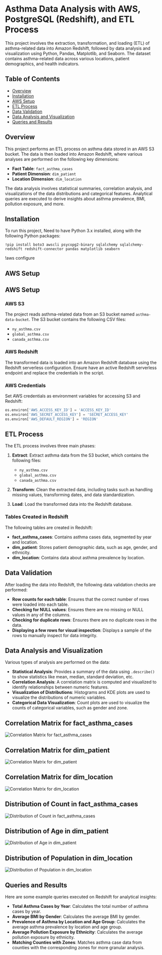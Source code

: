 # Asthma Data Analysis with AWS, PostgreSQL (Redshift), and ETL Process

This project involves the extraction, transformation, and loading (ETL) of asthma-related data into Amazon Redshift, followed by data analysis and visualization using Python, Pandas, Matplotlib, and Seaborn. The dataset contains asthma-related data across various locations, patient demographics, and health indicators.

## Table of Contents

- [Overview](#overview)
- [Installation](#installation)
- [AWS Setup](#aws-setup)
- [ETL Process](#etl-process)
- [Data Validation](#data-validation)
- [Data Analysis and Visualization](#data-analysis-and-visualization)
- [Queries and Results](#queries-and-results)

## Overview

This project performs an ETL process on asthma data stored in an AWS S3 bucket. The data is then loaded into Amazon Redshift, where various analyses are performed on the following key dimensions:
- **Fact Table**: `fact_asthma_cases`
- **Patient Dimension**: `dim_patient`
- **Location Dimension**: `dim_location`

The data analysis involves statistical summaries, correlation analysis, and visualizations of the data distributions and categorical features. Analytical queries are executed to derive insights about asthma prevalence, BMI, pollution exposure, and more.

## Installation

To run this project, Need to have Python 3.x installed, along with the following Python packages:

```
!pip install boto3 awscli psycopg2-binary sqlalchemy sqlalchemy-redshift redshift-connector pandas matplotlib seaborn
```
!aws configure

## AWS Setup
## AWS Setup

### AWS S3

The project reads asthma-related data from an S3 bucket named `asthma-data-bucket`. The S3 bucket contains the following CSV files:

- `ny_asthma.csv`
- `global_asthma.csv`
- `canada_asthma.csv`

### AWS Redshift

The transformed data is loaded into an Amazon Redshift database using the Redshift serverless configuration. Ensure have an active Redshift serverless endpoint and replace the credentials in the script.

### AWS Credentials

Set AWS credentials as environment variables for accessing S3 and Redshift:

```python
os.environ['AWS_ACCESS_KEY_ID'] = 'ACCESS_KEY_ID'
os.environ['AWS_SECRET_ACCESS_KEY'] = 'SECRET_ACCESS_KEY'
os.environ['AWS_DEFAULT_REGION'] = 'REGION'
```

## ETL Process

The ETL process involves three main phases:

1. **Extract**: Extract asthma data from the S3 bucket, which contains the following files:
   - `ny_asthma.csv`
   - `global_asthma.csv`
   - `canada_asthma.csv`
   
2. **Transform**: Clean the extracted data, including tasks such as handling missing values, transforming dates, and data standardization.

3. **Load**: Load the transformed data into the Redshift database.

### Tables Created in Redshift

The following tables are created in Redshift:

- **fact_asthma_cases**: Contains asthma cases data, segmented by year and location.
- **dim_patient**: Stores patient demographic data, such as age, gender, and ethnicity.
- **dim_location**: Contains data about asthma prevalence by location.

## Data Validation

After loading the data into Redshift, the following data validation checks are performed:

- **Row counts for each table**: Ensures that the correct number of rows were loaded into each table.
- **Checking for NULL values**: Ensures there are no missing or NULL values in any of the columns.
- **Checking for duplicate rows**: Ensures there are no duplicate rows in the data.
- **Displaying a few rows for visual inspection**: Displays a sample of the rows to manually inspect for data integrity.

## Data Analysis and Visualization

Various types of analysis are performed on the data:

- **Statistical Analysis**: Provides a summary of the data using `.describe()` to show statistics like mean, median, standard deviation, etc.
- **Correlation Analysis**: A correlation matrix is computed and visualized to identify relationships between numeric features.
- **Visualization of Distributions**: Histograms and KDE plots are used to visualize the distributions of numeric variables.
- **Categorical Data Visualization**: Count plots are used to visualize the counts of categorical variables, such as gender and zone.


## Correlation Matrix for fact_asthma_cases
![Correlation Matrix for fact_asthma_cases](images/correlation_fact_asthma_cases.png "Correlation Matrix for Fact Asthma Cases")

## Correlation Matrix for dim_patient
![Correlation Matrix for dim_patient](images/correlation_dim_patient.png "Correlation Matrix for Patient Data")

## Correlation Matrix for dim_location
![Correlation Matrix for dim_location](images/correlation_dim_location.png "Correlation Matrix for Location Data")

## Distribution of Count in fact_asthma_cases
![Distribution of Count in fact_asthma_cases](images/distribution_count_fact_asthma_cases.png "Distribution of Count in Fact Asthma Cases")

## Distribution of Age in dim_patient
![Distribution of Age in dim_patient](images/distribution_age_dim_patient.png "Distribution of Age in Patient Data")

## Distribution of Population in dim_location
![Distribution of Population in dim_location](images/distribution_population_dim_location.png "Distribution of Population in Location Data")

## Queries and Results

Here are some example queries executed on Redshift for analytical insights:

- **Total Asthma Cases by Year**: Calculates the total number of asthma cases by year.
- **Average BMI by Gender**: Calculates the average BMI by gender.
- **Prevalence of Asthma by Location and Age Group**: Calculates the average asthma prevalence by location and age group.
- **Average Pollution Exposure by Ethnicity**: Calculates the average pollution exposure by ethnicity.
- **Matching Counties with Zones**: Matches asthma case data from counties with the corresponding zones for more granular analysis.
